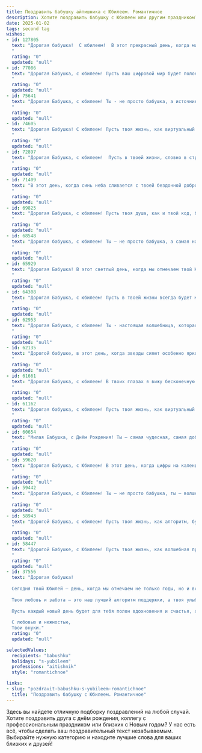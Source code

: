 ```yaml
---
title: Поздравить бабушку айтишника с Юбилеем. Романтичное
description: Хотите поздравить бабушку с Юбилеем или другим праздником? Наш ИИ создаст незабываемое поздравление, а вы обязательно выделитесь среди других.  
date: 2025-01-02
tags: second tag
wishes:
- id: 127805
  text: "Дорогая бабушка!  С юбилеем!  В этот прекрасный день, когда мир словно сияет в твою честь, я хочу сказать тебе, как сильно я тебя люблю.  Твоя любовь – это тёплое, яркое солнце, согревающее меня даже сквозь самые сложные моменты работы айтишника.  Пусть твоя жизнь будет такой же прекрасной и наполненной радостью, как твой юбилей.  Будь здорова, счастлива и любима, а все цифровые бури обходят тебя стороной!
  "
  rating: "0"
  updated: "null"
- id: 77086
  text: "Дорогая Бабушка, с юбилеем! Пусть ваш цифровой мир будет полон ярких красок, а каждое утро встречает вас с новой программой счастья, написанной на языке любви и заботы. Желаю вам крепкого здоровья, вдохновения и новых побед в вашем виртуальном пространстве!
  "
  rating: "0"
  updated: "null"
- id: 75641
  text: "Дорогая Бабушка, с юбилеем! Ты - не просто бабушка, а источник мудрости, тепла и любви!  Своим оптимизмом и жизнелюбием ты вдохновляешь всех вокруг. Пусть твой мир всегда будет полон радости, а каждый новый день приносит новые открытия и приятные сюрпризы.
  "
  rating: "0"
  updated: "null"
- id: 74605
  text: "Дорогая Бабушка! С юбилеем! Пусть твоя жизнь, как виртуальный мир, будет полна ярких красок, увлекательных приключений и бесконечных возможностей! Пусть каждый день дарит тебе новые открытия, а любовь и забота родных всегда согревают твоё сердце. ❤️
  "
  rating: "0"
  updated: "null"
- id: 72897
  text: "Дорогая Бабушка, с юбилеем!  Пусть в твоей жизни, словно в строках кода, будут только удачные комбинации событий, яркие, как пиксели на экране, эмоции, и бесконечный поток любви, теплый, как свет ламп на клавиатуре.
  "
  rating: "0"
  updated: "null"
- id: 71409
  text: "В этот день, когда синь неба сливается с твоей бездонной добротой, мы с любовью поздравляем тебя с юбилеем! Ты – не просто бабушка, ты – волшебница, которая  сотворила для нас мир, полный тепла, заботы и ласки. Твой светлый разум, как алгоритм, всегда ведет нас к вершинам, а душа – как код любви,  делает нас счастливее с каждым днем. Пусть твоя жизнь будет полна ярких событий, как линии кода в красивой программе,  и пусть каждый день будет наполнен радостью и любовью!
  "
  rating: "0"
  updated: "null"
- id: 69825
  text: "Дорогая Бабушка, с юбилеем! Пусть твоя душа, как и твой код, будет чистым, свободным от ошибок и  полна вдохновения. Пусть каждый день будет наполнен любовью, заботой и радостью, как самые красивые строки в твоем жизненном алгоритме. Счастья тебе, моя любимая!
  "
  rating: "0"
  updated: "null"
- id: 68548
  text: "Дорогая бабушка, с юбилеем! Ты — не просто бабушка, а самая настоящая волшебница, которая умеет превращать код в чудеса. Твоя любовь и забота — это самое ценное программное обеспечение, которое делает мою жизнь яркой и счастливой. Пусть каждый день будет наполнен радостью, а твоё здоровье будет крепким и стабильным, как самый надежный сервер!
  "
  rating: "0"
  updated: "null"
- id: 65929
  text: "Дорогая Бабушка! В этот светлый день, когда мы отмечаем твой Юбилей, хочется сказать тебе слова любви и благодарности. Твоя мудрость и доброта – неисчерпаемый источник тепла и света, твоя забота – крылья, которые всегда помогают летать. Пусть твоя жизнь будет такой же яркой и интересной, как мир информационных технологий, которым ты с такой страстью увлекаешься. С днем рождения, дорогая!
  "
  rating: "0"
  updated: "null"
- id: 64308
  text: "Дорогая Бабушка, с юбилеем! Пусть в твоей жизни всегда будет место для ярких красок, как в строках кода, которые ты пишешь с такой любовью. Твой оптимизм и жажда новых знаний – настоящая вдохновляющая история, которую ты пишешь каждый день. Желаю тебе здоровья, благополучия и долгих лет, полных любви, радости и творческого вдохновения.
  "
  rating: "0"
  updated: "null"
- id: 62953
  text: "Дорогая Бабушка, с юбилеем! Ты - настоящая волшебница, которая создает уют и тепло в нашей жизни.  Пусть твоя душа, подобно алгоритму, всегда работает безупречно, а сердце бьется в такт с ритмом вселенной. Желаю тебе крепкого здоровья, океана любви и бесконечного счастья!
  "
  rating: "0"
  updated: "null"
- id: 62135
  text: "Дорогой бабушке, в этот день, когда звезды сияют особенно ярко, и все вокруг пропитано любовью, я хочу поздравить тебя с юбилеем! Ты, моя милая бабушка, как таинственная и мудрая волшебница, которая всегда дарит тепло и заботу. Пусть твоя жизнь будет полна свежих идей, как алгоритм, написанный лучшим программистом! Желаю тебе крепкого здоровья, чтобы ты могла  радоваться жизни и успехам своих родных! С юбилеем, дорогая бабушка!
  "
  rating: "0"
  updated: "null"
- id: 61661
  text: "Дорогая Бабушка, с юбилеем! В твоих глазах я вижу бесконечную любовь и заботу, в твоих руках - волшебство, создающее уют, а в твоем сердце - мудрость, которая освещает путь. Ты – не просто бабушка, ты – символ крепкой семьи, надежной опоры и бесконечной любви. Пусть твоя жизнь будет наполнена теплыми мгновениями, а душа –  радостью, как в день, когда ты узнала об этом мире. С Днем рождения, любимая!
  "
  rating: "0"
  updated: "null"
- id: 61162
  text: "Дорогая бабушка, с юбилеем! Пусть твоя жизнь, как виртуальный мир, будет полна ярких красок, интересных событий и бесконечных возможностей!  Ты - вдохновляющая душа, которая всегда знает, как сделать мир лучше, как в реальности, так и в цифровом пространстве.  Желаю тебе здоровья, счастья и чтобы твоя любовь, как сильный Wi-Fi сигнал, всегда была рядом!
  "
  rating: "0"
  updated: "null"
- id: 60654
  text: "Милая Бабушка, с Днём Рождения! Ты – самая чудесная, самая добрая, самая любимая! Пусть твой возраст – это не цифра, а источник мудрости, а твоя душа – всегда остаётся молодой и прекрасной, как волшебный код, который ты создаешь своими руками. С любовью, твои близкие.
  "
  rating: "0"
  updated: "null"
- id: 59620
  text: "Дорогая Бабушка, с Юбилеем! В этот день, когда цифры на календаре складываются в волшебную дату, мы все желаем тебе океан любви, крепкого здоровья и бесконечного счастья. Твой талант и профессионализм в сфере IT всегда вдохновляли, а ты сама – пример мудрости и оптимизма. Спасибо за твою заботу и нежность, за теплые слова и мудрые советы. Пусть твоя жизнь будет яркой и полной новых приключений!
  "
  rating: "0"
  updated: "null"
- id: 59442
  text: "Дорогая Бабушка, с Юбилеем! Ты – не просто бабушка, ты – волшебница, которая умеет создавать уют и тепло в каждом уголке нашей жизни. Своей мудростью, заботой и бесконечной любовью ты даришь нам крылья, чтобы мы могли парить в небе цифровых технологий, как настоящие айтишники! Желаю тебе крепкого здоровья, светлых радостей и бесконечного счастья!
  "
  rating: "0"
  updated: "null"
- id: 58943
  text: "Дорогой Бабушка, с юбилеем! Пусть твоя жизнь, как алгоритм, будет полна оптимистичных циклов, а каждый новый день – это вызов, который ты с легкостью преодолеешь! Пусть любовь твоих близких будет самым мощным процессором, а здоровье – самым стабильным соединением!
  "
  rating: "0"
  updated: "null"
- id: 58447
  text: "Дорогой Бабушке, с Юбилеем! Пусть твоя жизнь, как волшебная программа, будет полна ярких событий,  красивых строк и бесконечных счастливых обновлений. Ты – наша героиня, программист чудес, и мы безмерно гордимся твоим талантом создавать  самое ценное - любовь и  счастье.
  "
  rating: "0"
  updated: "null"
- id: 37556
  text: "Дорогая бабушка!
  
  Сегодня твой Юбилей — день, когда мы отмечаем не только годы, но и все те светлые моменты, которые ты принесла в нашу жизнь. Ты — как мудрый айтишник, который всегда находит оптимальное решение в любой ситуации, прокладывая дорогу к счастью и уюту.
  
  Твоя любовь и забота — это наш лучший алгоритм поддержки, а твоя улыбка — самый надежный код, который делает наш мир ярче. Мы восхищаемся твоей силой и мудростью, которые ты передаешь из поколения в поколение, словно настоящая легенда в бескрайних просторах интернета.
  
  Пусть каждый новый день будет для тебя полон вдохновения и счастья, а сердце наполняется благими эмоциями и тёплыми воспоминаниями. Желаем тебе здоровья, радости и много-много любви, как в лучших романтичных историях!
  
  С любовью и нежностью,
  Твои внуки."
  rating: "0"
  updated: "null"

selectedValues:
  recipients: "babushku"
  holidays: "s-yubileem"
  professions: "aitishnik"
  style: "romantichnoe"

links:
- slug: "pozdravit-babushku-s-yubileem-romantichnoe"
  title: "Поздравить бабушку с Юбилеем. Романтичное"
---
```


Здесь вы найдете отличную подборку поздравлений на любой случай.
Хотите поздравить друга с днём рождения, коллегу с профессиональным праздником или близких с Новым годом? У нас есть всё, чтобы сделать ваш поздравительный текст незабываемым. Выбирайте нужную категорию и находите лучшие слова для ваших близких и друзей!
